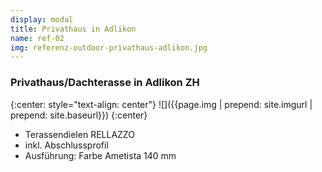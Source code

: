 ```yaml
---
display: modal
title: Privathaus in Adlikon
name: ref-02
img: referenz-outdoor-privathaus-adlikon.jpg
---
```


### Privathaus/Dachterasse in Adlikon ZH

{:center: style="text-align: center"}
![]({{page.img | prepend: site.imgurl | prepend: site.baseurl}})
{:center}

* Terassendielen RELLAZZO
* inkl. Abschlussprofil
* Ausführung: Farbe Ametista 140 mm
